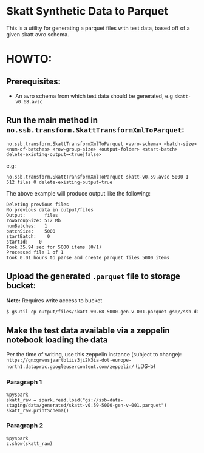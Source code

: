 # Skatt Synthetic Data to Parquet
This is a utility for generating a parquet files with test data, based off of a given skatt avro schema.

# HOWTO:

## Prerequisites:
* An avro schema from which test data should be generated, e.g `skatt-v0.68.avsc`

## Run the main method in `no.ssb.transform.SkattTransformXmlToParquet`:
```
no.ssb.transform.SkattTransformXmlToParquet <avro-schema> <batch-size> <num-of-batches> <row-group-size> <output-folder> <start-batch> delete-existing-output=<true|false>
```
e.g:
```
no.ssb.transform.SkattTransformXmlToParquet skatt-v0.59.avsc 5000 1 512 files 0 delete-existing-output=true
```

The above example will produce output like the following:
```
Deleting previous files
No previous data in output/files
Output:       files
rowGroupSize: 512 Mb
numBatches:   1
batchSize:    5000
startBatch:    0
startId:    0
Took 35.94 sec for 5000 items (0/1)
Processed file 1 of 1
Took 0.01 hours to parse and create parquet files 5000 items
```

## Upload the generated `.parquet` file to storage bucket:
**Note:** Requires write access to bucket
```bash
$ gsutil cp output/files/skatt-v0.68-5000-gen-v-001.parquet gs://ssb-data-staging/data/generated
```

## Make the test data available via a zeppelin notebook loading the data 

Per the time of writing, use this zeppelin instance (subject to change):
`https://gnxgrwusjvartbliis3ji2k3ia-dot-europe-north1.dataproc.googleusercontent.com/zeppelin/` (LDS-b)

### Paragraph 1
```
%pyspark
skatt_raw = spark.read.load("gs://ssb-data-staging/data/generated/skatt-v0.59-5000-gen-v-001.parquet")
skatt_raw.printSchema()
```

### Paragraph 2
```
%pyspark
z.show(skatt_raw)
```
